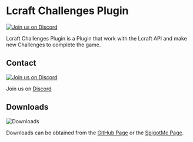 # Lcraft Challenges Plugin

[![Join us on Discord](https://img.shields.io/discord/856084949827321876.svg?label=&logo=discord&logoColor=ffffff&color=7389D8&labelColor=6A7EC2)](https://discord.gg/j2KwBaHZgD)

Lcraft Challenges Plugin is a Plugin that work with the Lcraft API and make new Challenges to complete the game.

</div>

## Contact
[![Join us on Discord](https://img.shields.io/discord/856084949827321876.svg?label=&logo=discord&logoColor=ffffff&color=7389D8&labelColor=6A7EC2)](https://discord.gg/j2KwBaHZgD)

Join us on [Discord](https://discord.gg/j2KwBaHZgD)

## Downloads
![Downloads](https://img.shields.io/github/downloads/Lcraft-Developers/Lcraft-APIs/total?event=push&label=Downloads&logo=github)

Downloads can be obtained from the [GitHub Page](https://github.com/Lcraft-Developers/Challenges-Plugin) or the [SpigotMc Page](https://www.spigotmc.org/resources/challenges-plugin.93219/).
